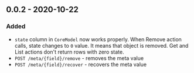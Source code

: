 
## 0.0.2 - 2020-10-22

### Added
- `state` column in `CoreModel` now works properly. When Remove action calls, 
state changes to `0` value. It means that object is removed. Get and List actions 
don't return rows with zero state.
- `POST /meta/{field}/remove` - removes the meta value
- `POST /meta/{field}/recover` - recovers the meta value
